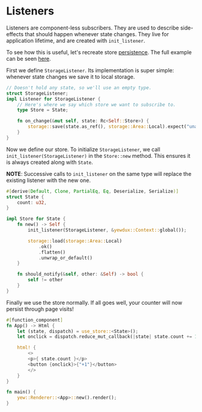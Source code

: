# Listeners

Listeners are component-less subscribers. They are used to describe side-effects that should happen
whenever state changes. They live for application lifetime, and are created with `init_listener`.

To see how this is useful, let's recreate store [persistence](./persistence.md). The full example can
be seen [here](https://github.com/intendednull/yewdux/blob/master/examples/listener/src/main.rs).

First we define `StorageListener`. Its implementation is super simple: whenever state changes we
save it to local storage.

```rust
// Doesn't hold any state, so we'll use an empty type.
struct StorageListener;
impl Listener for StorageListener {
    // Here's where we say which store we want to subscribe to.
    type Store = State;

    fn on_change(&mut self, state: Rc<Self::Store>) {
        storage::save(state.as_ref(), storage::Area::Local).expect("unable to save state");
    }
}
```

Now we define our store. To initialize `StorageListener`, we call `init_listener(StorageListener)`
in the `Store::new` method. This ensures it is always created along with `State`.

**NOTE**: Successive calls to `init_listener` on the same type will replace the existing listener
with the new one.

```rust
#[derive(Default, Clone, PartialEq, Eq, Deserialize, Serialize)]
struct State {
    count: u32,
}

impl Store for State {
    fn new() -> Self {
        init_listener(StorageListener, &yewdux::Context::global());

        storage::load(storage::Area::Local)
            .ok()
            .flatten()
            .unwrap_or_default()
    }

    fn should_notify(&self, other: &Self) -> bool {
        self != other
    }
}
```

Finally we use the store normally. If all goes well, your counter will now persist through page
visits!

```rust
#[function_component]
fn App() -> Html {
    let (state, dispatch) = use_store::<State>();
    let onclick = dispatch.reduce_mut_callback(|state| state.count += 1);

    html! {
        <>
        <p>{ state.count }</p>
        <button {onclick}>{"+1"}</button>
        </>
    }
}

fn main() {
    yew::Renderer::<App>::new().render();
}
```
